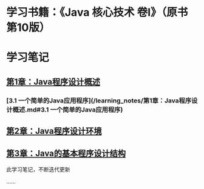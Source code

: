 # 学习书籍：《Java 核心技术 卷Ⅰ》（原书第10版）

# 学习笔记

## [第1章：Java程序设计概述](https://github.com/Valder-Field/JavaCore/blob/master/learning_notes/第1章：Java程序设计概述.md)
### [3.1 一个简单的Java应用程序](/learning_notes/第1章：Java程序设计概述.md#3.1 一个简单的Java应用程序)

## [第2章：Java程序设计环境](https://github.com/Valder-Field/JavaCore/blob/master/learning_notes/第2章：Java程序设计环境.md)

## [第3章：Java的基本程序设计结构](https://github.com/Valder-Field/JavaCore/blob/master/learning_notes/第3章：Java的基本程序设计结构.md)




此学习笔记，不断迭代更新

......
